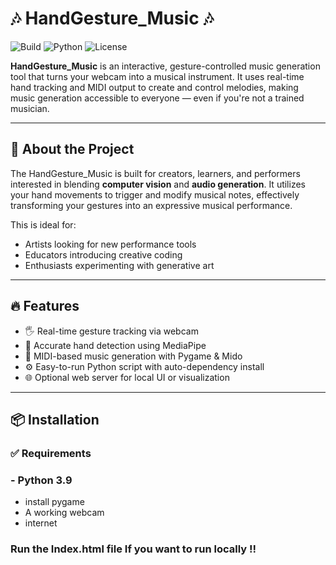 # 🎶 HandGesture_Music 🎶

![Build](https://img.shields.io/badge/build-passing-brightgreen)
![Python](https://img.shields.io/badge/python-3.9-blue)
![License](https://img.shields.io/badge/license-MIT-lightgrey)

**HandGesture_Music** is an interactive, gesture-controlled music generation tool that turns your webcam into a musical instrument. It uses real-time hand tracking and MIDI output to create and control melodies, making music generation accessible to everyone — even if you're not a trained musician.

---

## 🧠 About the Project

The HandGesture_Music is built for creators, learners, and performers interested in blending **computer vision** and **audio generation**. It utilizes your hand movements to trigger and modify musical notes, effectively transforming your gestures into an expressive musical performance.

This is ideal for:
- Artists looking for new performance tools
- Educators introducing creative coding
- Enthusiasts experimenting with generative art

---

## 🔥 Features

- 🖐️ Real-time gesture tracking via webcam  
- 🧠 Accurate hand detection using MediaPipe  
- 🎼 MIDI-based music generation with Pygame & Mido  
- ⚙️ Easy-to-run Python script with auto-dependency install  
- 🌐 Optional web server for local UI or visualization  

---

## 📦 Installation

### ✅ Requirements

### - Python 3.9
- install pygame
- A working webcam  
- internet

### Run the Index.html file If you want to run locally !!
